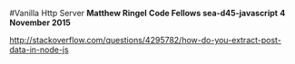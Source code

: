 #Vanilla Http Server
**Matthew Ringel**
**Code Fellows sea-d45-javascript**
**4 November 2015**











http://stackoverflow.com/questions/4295782/how-do-you-extract-post-data-in-node-js
